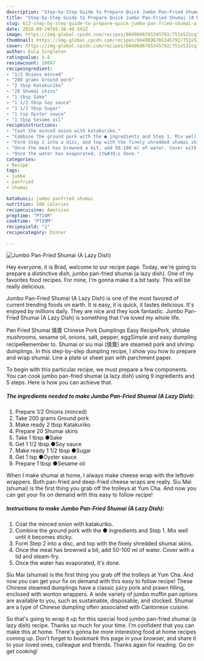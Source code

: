 ```yaml
---
description: "Step-by-Step Guide to Prepare Quick Jumbo Pan-Fried Shumai (A Lazy Dish)"
title: "Step-by-Step Guide to Prepare Quick Jumbo Pan-Fried Shumai (A Lazy Dish)"
slug: 613-step-by-step-guide-to-prepare-quick-jumbo-pan-fried-shumai-a-lazy-dish
date: 2020-09-29T05:36:40.542Z
image: https://img-global.cpcdn.com/recipes/6649696765345792/751x532cq70/jumbo-pan-fried-shumai-a-lazy-dish-recipe-main-photo.jpg
thumbnail: https://img-global.cpcdn.com/recipes/6649696765345792/751x532cq70/jumbo-pan-fried-shumai-a-lazy-dish-recipe-main-photo.jpg
cover: https://img-global.cpcdn.com/recipes/6649696765345792/751x532cq70/jumbo-pan-fried-shumai-a-lazy-dish-recipe-main-photo.jpg
author: Eula Singleton
ratingvalue: 4.8
reviewcount: 10847
recipeingredient:
- "1/2 Onions minced"
- "200 grams Ground pork"
- "2 tbsp Katakuriko"
- "20 Shumai skins"
- "1 tbsp Sake"
- "1 1/2 tbsp Soy sauce"
- "1 1/2 tbsp Sugar"
- "1 tsp Oyster sauce"
- "1 tbsp Sesame oil"
recipeinstructions:
- "Coat the minced onion with katakuriko."
- "Combine the ground pork with the ● ingredients and Step 1. Mix well until it becomes sticky."
- "Form Step 2 into a disc, and top with the finely shredded shumai skins."
- "Once the meat has browned a bit, add 50-100 ml of water. Cover with a lid and steam-fry."
- "Once the water has evaporated, it&#39;s done."
categories:
- Recipe
tags:
- jumbo
- panfried
- shumai

katakunci: jumbo panfried shumai 
nutrition: 200 calories
recipecuisine: American
preptime: "PT14M"
cooktime: "PT39M"
recipeyield: "1"
recipecategory: Dinner

---
```



![Jumbo Pan-Fried Shumai (A Lazy Dish)](https://img-global.cpcdn.com/recipes/6649696765345792/751x532cq70/jumbo-pan-fried-shumai-a-lazy-dish-recipe-main-photo.jpg)

Hey everyone, it is Brad, welcome to our recipe page. Today, we're going to prepare a distinctive dish, jumbo pan-fried shumai (a lazy dish). One of my favorites food recipes. For mine, I'm gonna make it a bit tasty. This will be really delicious.

Jumbo Pan-Fried Shumai (A Lazy Dish) is one of the most favored of current trending foods on earth. It is easy, it is quick, it tastes delicious. It's enjoyed by millions daily. They are nice and they look fantastic. Jumbo Pan-Fried Shumai (A Lazy Dish) is something that I've loved my whole life.

Pan Fried Shumai 燒賣 Chinese Pork Dumplings Easy RecipePork, shitake mushrooms, sesame oil, onions, salt, pepper, eggSimple and easy dumpling recipeRemember to. Shumai or siu mai (燒賣) are steamed pork and shrimp dumplings. In this step-by-step dumpling recipe, I show you how to prepare and wrap shumai. Line a plate or sheet pan with parchment paper.


To begin with this particular recipe, we must prepare a few components. You can cook jumbo pan-fried shumai (a lazy dish) using 9 ingredients and 5 steps. Here is how you can achieve that.

<!--inarticleads1-->

##### The ingredients needed to make Jumbo Pan-Fried Shumai (A Lazy Dish):

1. Prepare 1/2 Onions (minced)
1. Take 200 grams Ground pork
1. Make ready 2 tbsp Katakuriko
1. Prepare 20 Shumai skins
1. Take 1 tbsp ●Sake
1. Get 1 1/2 tbsp ●Soy sauce
1. Make ready 1 1/2 tbsp ●Sugar
1. Get 1 tsp ●Oyster sauce
1. Prepare 1 tbsp ●Sesame oil


When I make shumai at home, I always make cheese wrap with the leftover wrappers. Both pan-fried and deep-fried cheese wraps are really. Siu Mai (shumai) is the first thing you grab off the trolleys at Yum Cha. And now you can get your fix on demand with this easy to follow recipe! 

<!--inarticleads2-->

##### Instructions to make Jumbo Pan-Fried Shumai (A Lazy Dish):

1. Coat the minced onion with katakuriko.
1. Combine the ground pork with the ● ingredients and Step 1. Mix well until it becomes sticky.
1. Form Step 2 into a disc, and top with the finely shredded shumai skins.
1. Once the meat has browned a bit, add 50-100 ml of water. Cover with a lid and steam-fry.
1. Once the water has evaporated, it&#39;s done.


Siu Mai (shumai) is the first thing you grab off the trolleys at Yum Cha. And now you can get your fix on demand with this easy to follow recipe! These Chinese steamed dumplings have a classic juicy pork and prawn filling, enclosed with wonton wrappers. A wide variety of jumbo muffin pan options are available to you, such as sustainable, disposable, and stocked. Shumai are a type of Chinese dumpling often associated with Cantonese cuisine. 

So that's going to wrap it up for this special food jumbo pan-fried shumai (a lazy dish) recipe. Thanks so much for your time. I'm confident that you can make this at home. There's gonna be more interesting food at home recipes coming up. Don't forget to bookmark this page in your browser, and share it to your loved ones, colleague and friends. Thanks again for reading. Go on get cooking!
